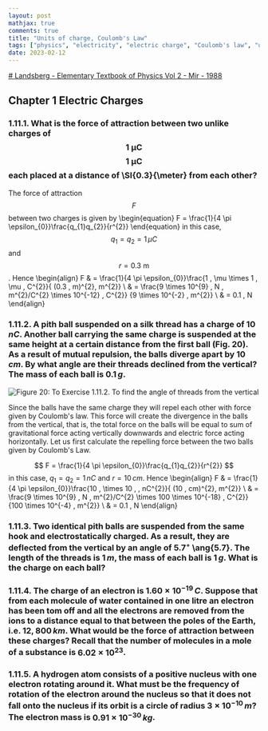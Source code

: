 ```yaml
---
layout: post
mathjax: true
comments: true
title: "Units of charge, Coulomb's Law"
tags: ["physics", "electricity", "electric charge", "Coulomb's law", "units"]
date: 2023-02-12
---
```

[# Landsberg - Elementary Textbook of Physics Vol 2 - Mir - 1988](https://archive.org/details/LandsbergElementaryTextbookOnPhysicsVol2Mir1988)

## Chapter 1 Electric Charges

### 1.11.1. What is the force of attraction between two unlike charges of $$\SI{1}{\micro\coulomb}$$ $$ \SI{1}{\micro\coulomb} $$ each placed at a distance of \SI{0.3}{\meter} from each other?

The force of attraction $$ F $$ between two charges is given by 
\begin{equation}
F = \frac{1}{4 \pi \epsilon_{0}}\frac{q_{1}q_{2}}{r^{2}}
\end{equation}
in this case, $$ q_{1} = q_{2} = 1 \, \mu C $$ and $$ r = \SI{0.3}{\meter} $$. Hence 
\begin{align}
F & = \frac{1}{4 \pi \epsilon_{0}}\frac{1 \, \mu \times 1 \, \mu \, C^{2}}{ (0.3 \, m)^{2}\, m^{2}} \\
& = \frac{9 \times 10^{9} \, N \, m^{2}/C^{2} \times 10^{-12} \, C^{2}} {9 \times 10^{-2} \, m^{2}} \\
& = 0.1 \, N
\end{align}


### 1.11.2. A pith ball suspended on a silk thread has a charge of $10 \, nC$. Another ball carrying the same charge is suspended at the same height at a certain distance from the first ball (Fig. 20). As a result of mutual repulsion, the balls diverge apart by $10\, cm$. By what angle are their threads declined from the vertical? The mass of each ball is $0.1\, g$. 

![Figure 20: To Exercise 1.11.2. To find the angle of threads from the vertical](/physics/assets/figs/landsberg/vol-2/ch-01/charge-repulsion.jpg)

Since the balls have the same charge they will repel each other with force given by Coulomb's law. This force will create the divergence in the balls from the vertical, that is, the total force on the balls will be equal to sum of gravitational force acting vertically downwards and electric force acting horizontally. Let us first calculate the repelling force between the two balls given by Coulomb's Law.

$$
F = \frac{1}{4 \pi \epsilon_{0}}\frac{q_{1}q_{2}}{r^{2}}
$$
in this case, $q_{1} = q_{2} = 1 \, nC$ and $r = 10 \, cm$. Hence 
\begin{align}
F & = \frac{1}{4 \pi \epsilon_{0}}\frac{10 \, \times 10 \, \, nC^{2}}{ (10 \, cm)^{2}\, m^{2}} \\
& = \frac{9 \times 10^{9} \, N \, m^{2}/C^{2} \times 100 \times 10^{-18} \, C^{2}} {100 \times 10^{-4} \, m^{2}} \\
& = 0.1 \, N
\end{align}



### 1.11.3. Two identical pith balls are suspended from the same hook and electrostatically charged. As a result, they are deflected from the vertical by an angle of ${5.7}^{\circ}$ \ang{5.7}. The length of the threads is  $1\, m$, the mass of each ball is $1\, g$. What is the charge on each ball? 

### 1.11.4. The charge of an electron is $1.60 \times 10^{-19}\, C$. Suppose that from each molecule of water contained in one litre an electron has been tom off and all the electrons are removed from the ions to a distance equal to that between the poles of the Earth, i.e. $12,800\, km$. What would be the force of attraction between these charges? Recall that the number of molecules in a mole of a substance is $6.02 \times 10^{23}$.

### 1.11.5. A hydrogen atom consists of a positive nucleus with one electron rotating around it. What must be the frequency of rotation of the electron around the nucleus so that it does not fall onto the nucleus if its orbit is a circle of radius $3 \times 10^{-10}\, m$? The electron mass is $0.91 \times 10^{-30}\, kg$.




